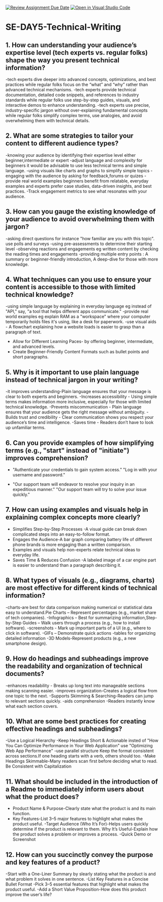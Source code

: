 [![Review Assignment Due Date](https://classroom.github.com/assets/deadline-readme-button-22041afd0340ce965d47ae6ef1cefeee28c7c493a6346c4f15d667ab976d596c.svg)](https://classroom.github.com/a/zsAR-pyY)
[![Open in Visual Studio Code](https://classroom.github.com/assets/open-in-vscode-2e0aaae1b6195c2367325f4f02e2d04e9abb55f0b24a779b69b11b9e10269abc.svg)](https://classroom.github.com/online_ide?assignment_repo_id=18465442&assignment_repo_type=AssignmentRepo)
# SE-DAY5-Technical-Writing
## 1. How can understanding your audience’s expertise level (tech experts vs. regular folks) shape the way you present technical information?
-tech experts dive deeper into advanced concepts, optimizations, and best practices while regular folks focus on the “what” and “why” rather than advanced technical mechanisms.
-tech experts provide technical documentation, detailed code snippets, and references to industry standards while regular folks use step-by-step guides, visuals, and interactive demos to enhance understanding.
-tech experts use precise, industry-specific jargon without over-explaining fundamental concepts while regular folks simplify complex terms, use analogies, and avoid overwhelming them with technical details.

## 2. What are some strategies to tailor your content to different audience types?
-knowing your audience by identifying their expertise level either beginner,intermediate or expert
-adjust language and complexity for beginners it would be advisable to use less technical terms and simple language.
-using visuals like charts and graphs to simplify simple topics
-engaging with the audience by asking for feedback,forums or quizes
-provide real world examples beginners benefit from relatable, everyday examples and experts prefer case studies, data-driven insights, and best practices.
-Track engagement metrics to see what resonates with your audience.

## 3. How can you gauge the existing knowledge of your audience to avoid overwhelming them with jargon?
-asking direct questions for instance "how familiar are you with this topic". use polls and surveys
-using pre-assessments to determine their starting level
-observing reactions and engagements eg written content by checking the reading times and engagements
-providing multiple entry points : A summary or beginner-friendly introduction, A deep-dive for those with more knowledge.

## 4. What techniques can you use to ensure your content is accessible to those with limited technical knowledge?
-using simple language by explaining in everyday language eg instead of "API," say, "a tool that helps different apps communicate."
-provide real world examples eg explain RAM as a "workspace" where your computer temporarily holds files it's using, like a desk for paperwork.
-use visual aids - A flowchart explaining how a website loads is easier to grasp than a paragraph of text.
- Allow for Different Learning Paces- by offering beginner, intermediate, and advanced levels.
- Create Beginner-Friendly Content Formats such as bullet points and short paragraphs.

## 5. Why is it important to use plain language instead of technical jargon in your writing?
-it improves understanding-Plain language ensures that your message is clear to both experts and beginners.
-Increases accessibility - Using simple terms makes information more inclusive, especially for those with limited technical knowledge.
-Prevents miscommunication - Plain language ensures that your audience gets the right message without ambiguity.
-Builds trust and credibility - Clear communication shows you respect your audience’s time and intelligence.
-Saves time - Readers don’t have to look up unfamiliar terms.

## 6. Can you provide examples of how simplifying terms (e.g., "start" instead of "initiate") improves comprehension?
- "Authenticate your credentials to gain system access."
 "Log in with your username and password."

- "Our support team will endeavor to resolve your inquiry in an expeditious manner."
 "Our support team will try to solve your issue quickly."
 
## 7. How can using examples and visuals help in explaining complex concepts more clearly?
- Simplifies Step-by-Step Processes -A visual guide can break down complicated steps into an easy-to-follow format.
-  Engages the Audience-A bar graph comparing battery life of different phone brands is more engaging than a written comparison.
-  Examples and visuals help non-experts relate technical ideas to everyday life.
-   Saves Time & Reduces Confusion -A labeled image of a car engine part is easier to understand than a paragraph describing it.
  
## 8. What types of visuals (e.g., diagrams, charts) are most effective for different kinds of technical information?
-charts-are best for data comparison making numerical or statistical data easy to understand.Pie Charts – Represent percentages (e.g., market share of tech companies).
-Infographics – Best for summarizing information,Step-by-Step Guides – Walk users through a process (e.g., how to install software).
-screenshots - Mark up important parts of a UI (e.g., where to click in software).
-GIFs – Demonstrate quick actions
-tables for organizing detailed information
-3D Models-Represent products (e.g., a new smartphone design).


## 9. How do headings and subheadings improve the readability and organization of technical documents?
-enhances readability - Breaks up long text into manageable sections making scanning easier.
-improves organization-Creates a logical flow from one topic to the next.
 -Supports Skimming & Searching-Readers can jump to relevant sections quickly.
-aids comprehension -Readers instantly know what each section covers.

## 10. What are some best practices for creating effective headings and subheadings?
-Use a Logical Hierarchy
-Keep Headings Short & Actionable insted of "How You Can Optimize Performance in Your Web Application" use "Optimizing Web App Performance"
-use parallel structure Keep the format consistent across sections.If one heading starts with a verb, others should too.
-Make Headings Skimmable-Many readers scan first before deciding what to read.
Be Consistent with Capitalization

## 11. What should be included in the introduction of a Readme to immediately inform users about what the product does?
- Product Name & Purpose-Clearly state what the product is and its main function.
- Key Features-List 3–5 major features to highlight what makes the product useful.
-Target Audience (Who It’s For)-Helps users quickly determine if the product is relevant to them.
Why It’s Useful-Explain how the product solves a problem or improves a process.
-Quick Demo or Screenshot 
## 12. How can you succinctly convey the purpose and key features of a product?
-Start with a One-Liner Summary by slearly stating what the product is and what problem it solves in one sentence.
-List Key Features in a Concise Bullet Format -Pick 3–5 essential features that highlight what makes the product useful.
-Add a Short Value Proposition-How does this product improve the user’s life?
